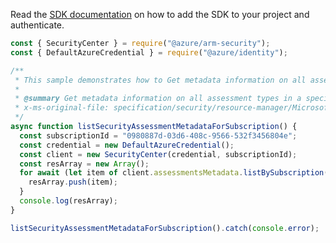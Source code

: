 Read the [SDK documentation](https://github.com/Azure/azure-sdk-for-js/blob/%40azure%2Farm-security_5.0.0/sdk/security/arm-security/README.md) on how to add the SDK to your project and authenticate.

```javascript
const { SecurityCenter } = require("@azure/arm-security");
const { DefaultAzureCredential } = require("@azure/identity");

/**
 * This sample demonstrates how to Get metadata information on all assessment types in a specific subscription
 *
 * @summary Get metadata information on all assessment types in a specific subscription
 * x-ms-original-file: specification/security/resource-manager/Microsoft.Security/stable/2021-06-01/examples/AssessmentsMetadata/ListAssessmentsMetadata_subscription_example.json
 */
async function listSecurityAssessmentMetadataForSubscription() {
  const subscriptionId = "0980887d-03d6-408c-9566-532f3456804e";
  const credential = new DefaultAzureCredential();
  const client = new SecurityCenter(credential, subscriptionId);
  const resArray = new Array();
  for await (let item of client.assessmentsMetadata.listBySubscription()) {
    resArray.push(item);
  }
  console.log(resArray);
}

listSecurityAssessmentMetadataForSubscription().catch(console.error);
```

